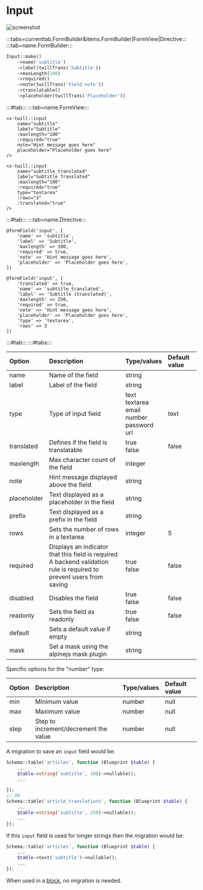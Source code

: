 # Input

![screenshot](/assets/input.png)

:::tabs=currenttab.FormBuilder&items.FormBuilder|FormView|Directive:::
:::tab=name.FormBuilder:::

```php
Input::make()
    ->name('subtitle')
    ->label(twillTrans('Subtitle'))
    ->maxLength(100)
    ->required()
    ->note(twillTrans('Field note'))
    ->translatable()
    ->placeholder(twillTrans('Placeholder'))
```

:::#tab:::
:::tab=name.FormView:::

```blade
<x-twill::input 
    name="subtitle"
    label="Subtitle"
    :maxlength="100"
    :required="true"
    note="Hint message goes here"
    placeholder="Placeholder goes here" 
/>

<x-twill::input 
    name="subtitle_translated"
    label="Subtitle Translated"
    :maxlength="100"
    :required="true"
    type="textarea"
    :rows="3"
    :translated="true"
/>
```

:::#tab:::
:::tab=name.Directive:::

```blade
@formField('input', [
    'name' => 'subtitle',
    'label' => 'Subtitle',
    'maxlength' => 100,
    'required' => true,
    'note' => 'Hint message goes here',
    'placeholder' => 'Placeholder goes here',
])

@formField('input', [
    'translated' => true,
    'name' => 'subtitle_translated',
    'label' => 'Subtitle (translated)',
    'maxlength' => 250,
    'required' => true,
    'note' => 'Hint message goes here',
    'placeholder' => 'Placeholder goes here',
    'type' => 'textarea',
    'rows' => 3
])
```

:::#tab:::
:::#tabs:::

| Option      | Description                                                                                                              | Type/values                                                 | Default value |
|:------------|:-------------------------------------------------------------------------------------------------------------------------|:------------------------------------------------------------|:--------------|
| name        | Name of the field                                                                                                        | string                                                      |               |
| label       | Label of the field                                                                                                       | string                                                      |               |
| type        | Type of input field                                                                                                      | text<br/>textarea<br/>email<br/>number<br/>password<br/>url | text          |
| translated  | Defines if the field is translatable                                                                                     | true<br/>false                                              | false         |
| maxlength   | Max character count of the field                                                                                         | integer                                                     |               |
| note        | Hint message displayed above the field                                                                                   | string                                                      |               |
| placeholder | Text displayed as a placeholder in the field                                                                             | string                                                      |               |
| prefix      | Text displayed as a prefix in the field                                                                                  | string                                                      |               |
| rows        | Sets the number of rows in a textarea                                                                                    | integer                                                     | 5             |
| required    | Displays an indicator that this field is required<br/>A backend validation rule is required to prevent users from saving | true<br/>false                                              | false         |
| disabled    | Disables the field                                                                                                       | true<br />false                                             | false         |
| readonly    | Sets the field as readonly                                                                                               | true<br />false                                             | false         |
| default     | Sets a default value if empty                                                                                            | string                                                      |               |
| mask        | Set a mask using the alpinejs mask plugin                                                                                | string                                                      |               |

Specific options for the "number" type:

| Option | Description                           | Type/values | Default value |
|:-------|:--------------------------------------|:------------|:--------------|
| min    | Minimum value                         | number      | null          |
| max    | Maximum value                         | number      | null          |
| step   | Step to increment/decrement the value | number      | null          |

A migration to save an `input` field would be:

```php
Schema::table('articles', function (Blueprint $table) {
    ...
    $table->string('subtitle', 100)->nullable();
    ...

});
// OR
Schema::table('article_translations', function (Blueprint $table) {
    ...
    $table->string('subtitle', 250)->nullable();
    ...
});
```

If this `input` field is used for longer strings then the migration would be:

```php
Schema::table('articles', function (Blueprint $table) {
    ...
    $table->text('subtitle')->nullable();
    ...
});
```

When used in a [block](/block-editor/creating-a-block-editor.html), no migration is needed.
